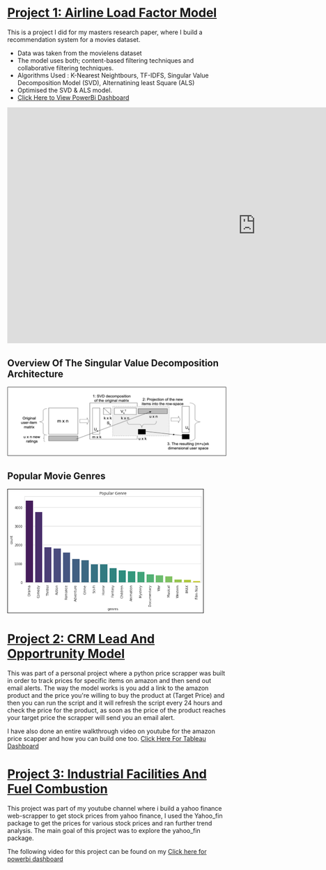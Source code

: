 # [Project 1: Airline Load Factor Model](https://github.com/RonitMalik/Movie-Recommendation-System-)

This is a project I did for my masters research paper, where I build a recommendation system for a movies dataset.

* Data was taken from the movielens dataset 
* The model uses both; content-based filtering techniques and collaborative filtering techniques. 
* Algorithms Used : K-Nearest Neightbours, TF-IDFS, Singular Value Decomposition Model (SVD), Alternatining least Square (ALS) 
* Optimised the SVD & ALS model. 
* [Click Here to View PowerBi Dashboard](https://papers.ssrn.com/sol3/papers.cfm?abstract_id=3791837)

<iframe title="Airline Performance" width="1140" height="541.25" src="https://app.powerbi.com/reportEmbed?reportId=69ab6620-15e2-4076-acbe-2177ca35c07a&autoAuth=true&ctid=68e73a1a-bc44-42a5-8919-7e9aee17ee36" frameborder="0" allowFullScreen="true"></iframe>

## Overview Of The Singular Value Decomposition Architecture  
![](Picture%201.png) 
## Popular Movie Genres  
![](Picture%202.png)


# [Project 2: CRM Lead And Opportrunity Model](https://github.com/RonitMalik/BlackFriday_pythonScrapper)

This was part of a personal project where a python price scrapper was built in order to track prices for specific items on amazon and then send out email alerts. 
The way the model works is you add a link to the amazon product and the price you're willing to buy the product at (Target Price) and then you can run the script and it will refresh the script every 24 hours and check the price for the product, as soon as the price of the product reaches your target price the scrapper will send you an email alert. 

I have also done an entire walkthrough video on youtube for the amazon price scapper and how you can build one too. [Click Here For Tableau Dashboard](https://www.youtube.com/watch?v=vO668yAX3p8)

# [Project 3: Industrial Facilities And Fuel Combustion](https://github.com/RonitMalik/BlackFriday_pythonScrapper)

This project was part of my youtube channel where i build a yahoo finance web-scrapper to get stock prices from yahoo finance, I used the Yahoo_fin package to get the prices for various stock prices and ran further trend analysis. The main goal of this project was to explore the yahoo_fin package. 

The following video for this project can be found on my [Click here for powerbi dashboard](https://www.youtube.com/watch?v=AsxpHMq2auc&t=656s)
